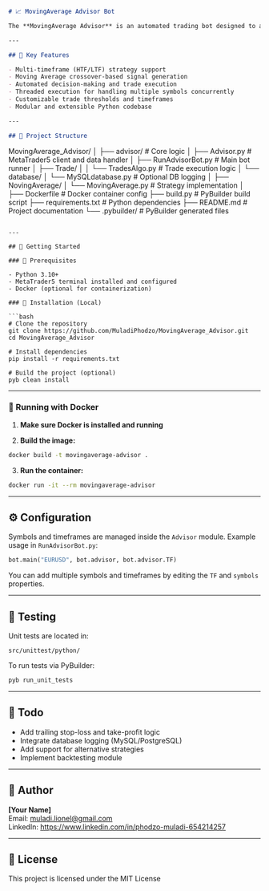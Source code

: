 ```markdown
# 📈 MovingAverage Advisor Bot

The **MovingAverage Advisor** is an automated trading bot designed to analyze market trends using multi-timeframe moving average crossover strategies. It connects to **MetaTrader 5 (MT5)** and makes buy/sell decisions based on real-time price data and calculated signals.

---

## 🧠 Key Features

- Multi-timeframe (HTF/LTF) strategy support
- Moving Average crossover-based signal generation
- Automated decision-making and trade execution
- Threaded execution for handling multiple symbols concurrently
- Customizable trade thresholds and timeframes
- Modular and extensible Python codebase

---

## 📁 Project Structure

```
MovingAverage_Advisor/
│
├── advisor/                    # Core logic
│   ├── Advisor.py             # MetaTrader5 client and data handler
│   ├── RunAdvisorBot.py       # Main bot runner
│   ├── Trade/
│   │   └── TradesAlgo.py      # Trade execution logic
│   └── database/
│       └── MySQLdatabase.py   # Optional DB logging
│
├── NovingAverage/
│   └── MovingAverage.py       # Strategy implementation
│
├── Dockerfile                 # Docker container config
├── build.py                   # PyBuilder build script
├── requirements.txt           # Python dependencies
├── README.md                  # Project documentation
└── .pybuilder/                # PyBuilder generated files

```

---

## 🚀 Getting Started

### 🧰 Prerequisites

- Python 3.10+
- MetaTrader5 terminal installed and configured
- Docker (optional for containerization)

### 🔧 Installation (Local)

```bash
# Clone the repository
git clone https://github.com/MuladiPhodzo/MovingAverage_Advisor.git
cd MovingAverage_Advisor

# Install dependencies
pip install -r requirements.txt

# Build the project (optional)
pyb clean install
```

---

### 🐳 Running with Docker

1. **Make sure Docker is installed and running**

2. **Build the image:**

```bash
docker build -t movingaverage-advisor .
```

3. **Run the container:**

```bash
docker run -it --rm movingaverage-advisor
```

---

## ⚙️ Configuration

Symbols and timeframes are managed inside the `Advisor` module. Example usage in `RunAdvisorBot.py`:

```python
bot.main("EURUSD", bot.advisor, bot.advisor.TF)
```

You can add multiple symbols and timeframes by editing the `TF` and `symbols` properties.

---

## 🧪 Testing

Unit tests are located in:

```
src/unittest/python/
```

To run tests via PyBuilder:

```bash
pyb run_unit_tests
```

---

## 📝 Todo

- Add trailing stop-loss and take-profit logic
- Integrate database logging (MySQL/PostgreSQL)
- Add support for alternative strategies
- Implement backtesting module

---

## 🧠 Author

**[Your Name]**  
Email: muladi.lionel@gmail.com  
LinkedIn: https://www.linkedin.com/in/phodzo-muladi-654214257

---

## 📜 License

This project is licensed under the MIT License
```

